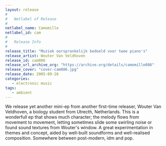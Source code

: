 ```yaml
---
layout: release
#
#   Netlabel of Release
#
netlabel_name: Camomille
netlabel_id: cam
#
#   Release Info
#
release_title: "Muziek oorspronkelijk bedoeld voor twee piano's"
release_artist: Wouter Van Veldhoven
release_id: cam086
release_url_archive_org: "https://archive.org/details/camomille086"
release_cover: "cover-cam086.jpg"
release_date: 2005-09-26
categories:
   - electronic music
tags:
   - ambient
---
```

We release yet another mini-ep from another first-time releaser, Wouter Van Veldhoven, a biology student from Utrecth, Netherlands. This is a wonderfull ep that shows much character; the melody flows from movement to movement, letting sometimes slide some swirling noise or found sound textures from Wouter's window. A great experimentation in themes and concept, aided by well-built soundforms and well-realised composition. Somewhere between post-modern, idm and pop.
